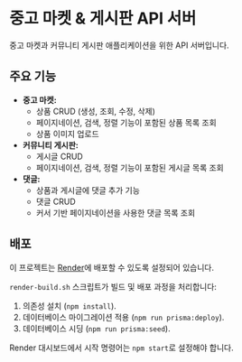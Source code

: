 # 중고 마켓 & 게시판 API 서버

중고 마켓과 커뮤니티 게시판 애플리케이션을 위한 API 서버입니다.

## 주요 기능

- **중고 마켓:**
  - 상품 CRUD (생성, 조회, 수정, 삭제)
  - 페이지네이션, 검색, 정렬 기능이 포함된 상품 목록 조회
  - 상품 이미지 업로드
- **커뮤니티 게시판:**
  - 게시글 CRUD
  - 페이지네이션, 검색, 정렬 기능이 포함된 게시글 목록 조회
- **댓글:**
  - 상품과 게시글에 댓글 추가 기능
  - 댓글 CRUD
  - 커서 기반 페이지네이션을 사용한 댓글 목록 조회


## 배포

이 프로젝트는 [Render](https://splint-mission-3.onrender.com/)에 배포할 수 있도록 설정되어 있습니다.

`render-build.sh` 스크립트가 빌드 및 배포 과정을 처리합니다:
1.  의존성 설치 (`npm install`).
2.  데이터베이스 마이그레이션 적용 (`npm run prisma:deploy`).
3.  데이터베이스 시딩 (`npm run prisma:seed`).

Render 대시보드에서 시작 명령어는 `npm start`로 설정해야 합니다.